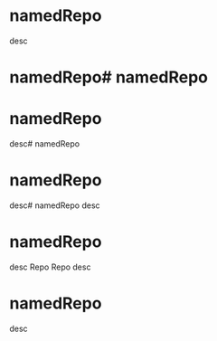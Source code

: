 # namedRepo
desc
# namedRepo# namedRepo
# namedRepo
desc# namedRepo
# namedRepo
desc# namedRepo
desc
# namedRepo
desc
Repo
Repo
desc
# namedRepo
desc
